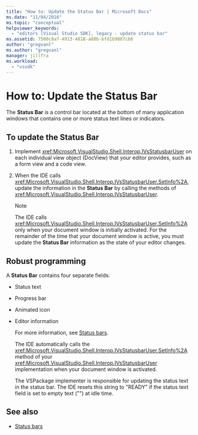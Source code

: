 ```yaml
---
title: "How to: Update the Status Bar | Microsoft Docs"
ms.date: "11/04/2016"
ms.topic: "conceptual"
helpviewer_keywords:
  - "editors [Visual Studio SDK], legacy - update status bar"
ms.assetid: 7500c8a7-4913-4818-a88b-bfd1b9887cb6
author: "gregvanl"
ms.author: "gregvanl"
manager: jillfra
ms.workload:
  - "vssdk"
---
```

# How to: Update the Status Bar
The **Status Bar** is a control bar located at the bottom of many application windows that contains one or more status text lines or indicators.

## To update the Status Bar

1.  Implement <xref:Microsoft.VisualStudio.Shell.Interop.IVsStatusbarUser> on each individual view object (DocView) that your editor provides, such as a form view and a code view.

2.  When the IDE calls <xref:Microsoft.VisualStudio.Shell.Interop.IVsStatusbarUser.SetInfo%2A>, update the information in the **Status Bar** by calling the methods of <xref:Microsoft.VisualStudio.Shell.Interop.IVsStatusbarUser>.

    > [!NOTE]
    >  The IDE calls <xref:Microsoft.VisualStudio.Shell.Interop.IVsStatusbarUser.SetInfo%2A> only when your document window is initially activated. For the remainder of the time that your document window is active, you must update the **Status Bar** information as the state of your editor changes.

## Robust programming
 A **Status Bar** contains four separate fields:

- Status text

- Progress bar

- Animated icon

- Editor information

  For more information, see [Status bars](/cpp/mfc/status-bars).

  The IDE automatically calls the <xref:Microsoft.VisualStudio.Shell.Interop.IVsStatusbarUser.SetInfo%2A> method of your <xref:Microsoft.VisualStudio.Shell.Interop.IVsStatusbarUser> implementation when your document window is activated.

  The VSPackage implementer is responsible for updating the status text in the status bar. The IDE resets this string to "READY" if the status text field is set to empty text ("") at idle time.

## See also
- [Status bars](/cpp/mfc/status-bars)